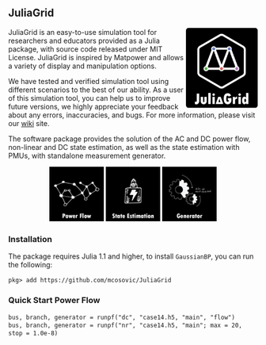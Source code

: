 ## JuliaGrid

<a href="https://github.com/mcosovic/JuliaGrid/wiki/JuliaGrid"><img align="right" width="145" src="/src/doc/logo_julia.png" /></a>

JuliaGrid is an easy-to-use simulation tool for researchers and educators provided as a Julia package, with source code released under MIT License. JuliaGrid is inspired by Matpower and allows a variety of display and manipulation options.

We have tested and verified simulation tool using different scenarios to the best of our ability. As a user of this simulation tool, you can help us to improve future versions, we highly appreciate your feedback about any errors, inaccuracies, and bugs. For more information, please visit our [wiki](https://github.com/mcosovic/JuliaGrid/wiki/JuliaGrid) site.

The software package provides the solution of the AC and DC power flow, non-linear and DC state estimation, as well as the state estimation with PMUs, with standalone measurement generator.

<p align="middle"><a href="https://github.com/mcosovic/JuliaGrid/wiki/Power-Flow" itemprop="contentUrl" data-size="600x400"> <img src="/src/doc/modulepf.png" width="110"></a> <a href="https://github.com/mcosovic/JuliaGrid/wiki/State-Estimation" itemprop="contentUrl" data-size="600x400"> <img src="/src/doc/modulese.png" width="110"></a> <a href="https://github.com/mcosovic/JuliaGrid/wiki/Measurement-Generator" itemprop="contentUrl" data-size="600x400"> <img src="/src/doc/modulemg.png" width="110"></a></p>

<!-- MATGRID includes, inter alia, the weighted least-squares and least absolute values state estimation, optimal PMU placement, and bad data processing.   -->

### Installation
The package requires Julia 1.1 and higher, to install `GaussianBP`, you can run the following:
```
pkg> add https://github.com/mcosovic/JuliaGrid
```

###  Quick Start Power Flow
```
bus, branch, generator = runpf("dc", "case14.h5, "main", "flow")
bus, branch, generator = runpf("nr", "case14.h5, "main"; max = 20, stop = 1.0e-8)
```

<!-- ###  Fast Run State Estimation
```
runse('ieee118_186', 'nonlinear', 'estimate');
runse('ieee118_186', 'dc', 'estimate');
runse('ieee14_20', 'pmu', 'pmuOptimal', 'estimate');
```

###  Changelog
Major changes:
- 2019-04-21 the DC state estimation with observability analysis and bad data processing optimized for large-scale systems
- 2019-04-08 Added the DC observability analysis with identification of observable islands
- 2019-04-03 Added observability analysis (DC state estimation only , beta version, please treat the results with attention)
- 2019-03-28 Added Gauss-Seidel, decoupled Newton-Raphson and fast decoupled Newton-Raphson algorithm
- 2019-03-21 Added least absolute value (LAV) state estimation
- 2019-03-19 Added bad data processing -->
